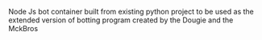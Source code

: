 Node Js bot container built from existing python project to be used as the extended version of botting program created by the Dougie and the MckBros